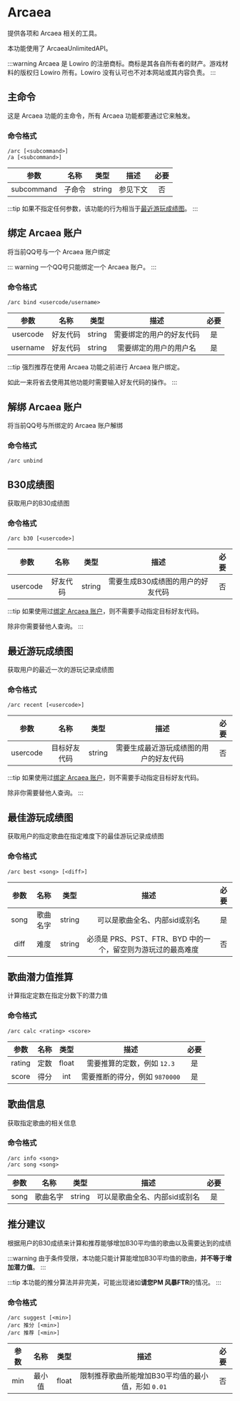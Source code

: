 # Arcaea

提供各项和 Arcaea 相关的工具。

本功能使用了 ArcaeaUnlimitedAPI。

:::warning
Arcaea 是 Lowiro 的注册商标。商标是其各自所有者的财产。游戏材料的版权归 Lowiro 所有。Lowiro 没有认可也不对本网站或其内容负责。
:::

## 主命令

这是 Arcaea 功能的主命令，所有 Arcaea 功能都要通过它来触发。

### 命令格式

```:no-line-numbers
/arc [<subcommand>]
/a [<subcommand>]
```

| 参数 |  名称  |  类型  |  描述  |  必要  |
|:----:|:----:|:----:|:----:|:----:|
| subcommand |  子命令  |  string  |  参见下文  |  否  |

:::tip
如果不指定任何参数，该功能的行为相当于[最近游玩成绩图](#最近游玩成绩图)。
:::

## 绑定 Arcaea 账户

将当前QQ号与一个 Arcaea 账户绑定

::: warning
一个QQ号只能绑定一个 Arcaea 账户。
:::

### 命令格式

```:no-line-numbers
/arc bind <usercode/username>
```
| 参数 |  名称  |  类型  |  描述  |  必要  |
|:----:|:----:|:----:|:----:|:----:|
| usercode |  好友代码  |  string  |  需要绑定的用户的好友代码  |  是  |
| username |  好友代码  |  string  |  需要绑定的用户的用户名  |  是  |

:::tip
强烈推荐在使用 Arcaea 功能之前进行 Arcaea 账户绑定。

如此一来将省去使用其他功能时需要输入好友代码的操作。
:::

## 解绑 Arcaea 账户

将当前QQ号与所绑定的 Arcaea 账户解绑

### 命令格式

```:no-line-numbers
/arc unbind
```

## B30成绩图

获取用户的B30成绩图

### 命令格式

```:no-line-numbers
/arc b30 [<usercode>]
```
| 参数 |  名称  |  类型  |  描述  |  必要  |
|:----:|:----:|:----:|:----:|:----:|
| usercode |  好友代码  |  string  |  需要生成B30成绩图的用户的好友代码  |  否  |

:::tip
如果使用过[绑定 Arcaea 账户](#绑定-arcaea-账户)，则不需要手动指定目标好友代码。

除非你需要替他人查询。
:::

## 最近游玩成绩图

获取用户的最近一次的游玩记录成绩图

### 命令格式

```:no-line-numbers
/arc recent [<usercode>]
```
| 参数 |  名称  |  类型  |  描述  |  必要  |
|:----:|:----:|:----:|:----:|:----:|
| usercode |  目标好友代码  |  string  |  需要生成最近游玩成绩图的用户的好友代码  |  否  |

:::tip
如果使用过[绑定 Arcaea 账户](#绑定-arcaea-账户)，则不需要手动指定目标好友代码。

除非你需要替他人查询。
:::

## 最佳游玩成绩图

获取用户的指定歌曲在指定难度下的最佳游玩记录成绩图

### 命令格式

```:no-line-numbers
/arc best <song> [<diff>]
```
| 参数 |  名称  |  类型  |  描述  |  必要  |
|:----:|:----:|:----:|:----:|:----:|
| song |  歌曲名字  |  string  |  可以是歌曲全名、内部sid或别名  |  是  |
| diff |  难度  |  string  |  必须是 PRS、PST、FTR、BYD 中的一个，留空则为游玩过的最高难度  |  否  |

## 歌曲潜力值推算

计算指定定数在指定分数下的潜力值

### 命令格式

```:no-line-numbers
/arc calc <rating> <score>
```
| 参数 |  名称  |  类型  |  描述  |  必要  |
|:----:|:----:|:----:|:----:|:----:|
| rating |  定数  |  float  |  需要推算的定数，例如 `12.3`  |  是  |
| score |  得分  |  int  |  需要推断的得分，例如 `9870000`  |  是  |

## 歌曲信息

获取指定歌曲的相关信息

### 命令格式

```:no-line-numbers
/arc info <song>
/arc song <song>
```
| 参数 |  名称  |  类型  |  描述  |  必要  |
|:----:|:----:|:----:|:----:|:----:|
| song |  歌曲名字  |  string  |  可以是歌曲全名、内部sid或别名  |  是  |

## 推分建议

根据用户的B30成绩来计算和推荐能够增加B30平均值的歌曲以及需要达到的成绩

:::warning
由于条件受限，本功能只能计算能增加B30平均值的歌曲，**并不等于增加潜力值**。
:::

:::tip
本功能的推分算法并非完美，可能出现诸如**请您PM 风暴FTR**的情况。
:::

### 命令格式

```:no-line-numbers
/arc suggest [<min>]
/arc 推分 [<min>]
/arc 推荐 [<min>]
```
| 参数 |  名称  |  类型  |  描述  |  必要  |
|:----:|:----:|:----:|:----:|:----:|
| min |  最小值  |  float  |  限制推荐歌曲所能增加B30平均值的最小值，形如 `0.01`  |  否  |